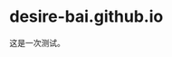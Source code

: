 # desire-bai.github.io
<html>
  <head>
  <title>每天的小进步</title>
  </head>
  <body>
    这是一次测试。
  </body>
</html>
